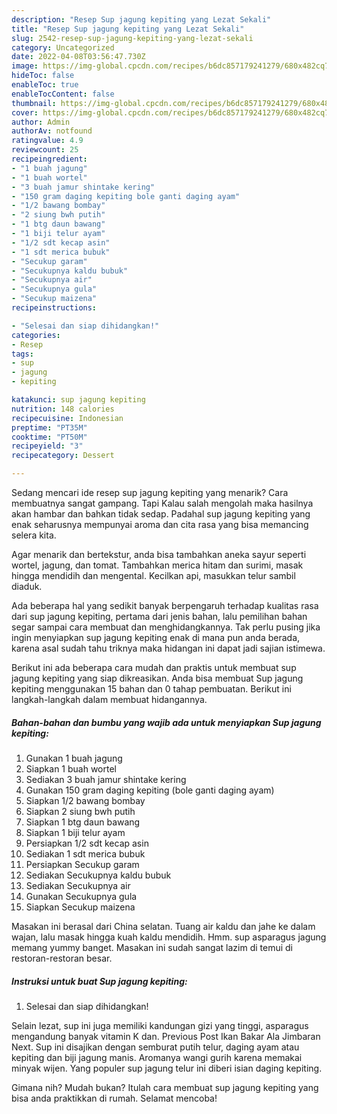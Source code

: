 ```yaml
---
description: "Resep Sup jagung kepiting yang Lezat Sekali"
title: "Resep Sup jagung kepiting yang Lezat Sekali"
slug: 2542-resep-sup-jagung-kepiting-yang-lezat-sekali
category: Uncategorized
date: 2022-04-08T03:56:47.730Z
image: https://img-global.cpcdn.com/recipes/b6dc857179241279/680x482cq70/sup-jagung-kepiting-foto-resep-utama.jpg
hideToc: false
enableToc: true
enableTocContent: false
thumbnail: https://img-global.cpcdn.com/recipes/b6dc857179241279/680x482cq70/sup-jagung-kepiting-foto-resep-utama.jpg
cover: https://img-global.cpcdn.com/recipes/b6dc857179241279/680x482cq70/sup-jagung-kepiting-foto-resep-utama.jpg
author: Admin
authorAv: notfound
ratingvalue: 4.9
reviewcount: 25
recipeingredient:
- "1 buah jagung"
- "1 buah wortel"
- "3 buah jamur shintake kering"
- "150 gram daging kepiting bole ganti daging ayam"
- "1/2 bawang bombay"
- "2 siung bwh putih"
- "1 btg daun bawang"
- "1 biji telur ayam"
- "1/2 sdt kecap asin"
- "1 sdt merica bubuk"
- "Secukup garam"
- "Secukupnya kaldu bubuk"
- "Secukupnya air"
- "Secukupnya gula"
- "Secukup maizena"
recipeinstructions:

- "Selesai dan siap dihidangkan!"
categories:
- Resep
tags:
- sup
- jagung
- kepiting

katakunci: sup jagung kepiting 
nutrition: 148 calories
recipecuisine: Indonesian
preptime: "PT35M"
cooktime: "PT50M"
recipeyield: "3"
recipecategory: Dessert

---
```



Sedang mencari ide resep sup jagung kepiting yang menarik? Cara membuatnya sangat gampang. Tapi Kalau salah mengolah maka hasilnya akan hambar dan bahkan tidak sedap. Padahal sup jagung kepiting yang enak seharusnya mempunyai aroma dan cita rasa yang bisa memancing selera kita.


Agar menarik dan bertekstur, anda bisa tambahkan aneka sayur seperti wortel, jagung, dan tomat. Tambahkan merica hitam dan surimi, masak hingga mendidih dan mengental. Kecilkan api, masukkan telur sambil diaduk.

Ada beberapa hal yang sedikit banyak berpengaruh terhadap kualitas rasa dari sup jagung kepiting, pertama dari jenis bahan, lalu pemilihan bahan segar sampai cara membuat dan menghidangkannya. Tak perlu pusing jika ingin menyiapkan sup jagung kepiting enak di mana pun anda berada, karena asal sudah tahu triknya maka hidangan ini dapat jadi sajian istimewa.


Berikut ini ada beberapa cara mudah dan praktis untuk membuat sup jagung kepiting yang siap dikreasikan. Anda bisa membuat Sup jagung kepiting menggunakan 15 bahan dan 0 tahap pembuatan. Berikut ini langkah-langkah dalam membuat hidangannya.

<!--inarticleads1-->

##### Bahan-bahan dan bumbu yang wajib ada untuk menyiapkan Sup jagung kepiting:

1. Gunakan 1 buah jagung
1. Siapkan 1 buah wortel
1. Sediakan 3 buah jamur shintake kering
1. Gunakan 150 gram daging kepiting (bole ganti daging ayam)
1. Siapkan 1/2 bawang bombay
1. Siapkan 2 siung bwh putih
1. Siapkan 1 btg daun bawang
1. Siapkan 1 biji telur ayam
1. Persiapkan 1/2 sdt kecap asin
1. Sediakan 1 sdt merica bubuk
1. Persiapkan Secukup garam
1. Sediakan Secukupnya kaldu bubuk
1. Sediakan Secukupnya air
1. Gunakan Secukupnya gula
1. Siapkan Secukup maizena


Masakan ini berasal dari China selatan. Tuang air kaldu dan jahe ke dalam wajan, lalu masak hingga kuah kaldu mendidih. Hmm. sup asparagus jagung memang yummy banget. Masakan ini sudah sangat lazim di temui di restoran-restoran besar. 

<!--inarticleads2-->

##### Instruksi untuk buat Sup jagung kepiting:


1. Selesai dan siap dihidangkan!

Selain lezat, sup ini juga memiliki kandungan gizi yang tinggi, asparagus mengandung banyak vitamin K dan. Previous Post Ikan Bakar Ala Jimbaran Next. Sup ini disajikan dengan semburat putih telur, daging ayam atau kepiting dan biji jagung manis. Aromanya wangi gurih karena memakai minyak wijen. Yang populer sup jagung telur ini diberi isian daging kepiting. 

Gimana nih? Mudah bukan? Itulah cara membuat sup jagung kepiting yang bisa anda praktikkan di rumah. Selamat mencoba!
